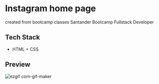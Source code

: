 # Instagram home page
created from bootcamp classes Santander Bootcamp Fullstack Developer


## Tech Stack
- HTML + CSS
## Preview

![ezgif com-gif-maker](https://user-images.githubusercontent.com/25533217/182448237-16c07aba-1509-4117-afca-ac8eaa2ac11b.gif)
